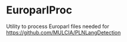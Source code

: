 # EuroparlProc
Utility to process Europarl files needed for https://github.com/MULCIA/PLNLangDetection

